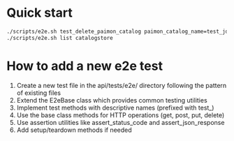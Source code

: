 # Quick start

```bash
./scripts/e2e.sh test_delete_paimon_catalog paimon_catalog_name=test_jdbc_catalog_create_xyz
./scripts/e2e.sh list catalogstore
```

# How to add a new e2e test

1. Create a new test file in the api/tests/e2e/ directory following the pattern of existing files
2. Extend the E2eBase class which provides common testing utilities
3. Implement test methods with descriptive names (prefixed with test\_)
4. Use the base class methods for HTTP operations (get, post, put, delete)
5. Use assertion utilities like assert_status_code and assert_json_response
6. Add setup/teardown methods if needed

